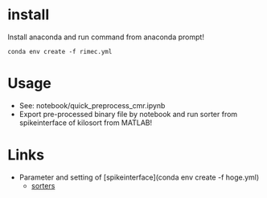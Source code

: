 # install
Install anaconda and run command from anaconda prompt!

```
conda env create -f rimec.yml
```

# Usage
 - See: notebook/quick_preprocess_cmr.ipynb
 - Export pre-processed binary file by notebook and run sorter from spikeinterface of kilosort from MATLAB!

# Links
 - Parameter and setting of [spikeinterface](conda env create -f hoge.yml)
    - [sorters](https://spikeinterface.readthedocs.io/en/latest/install_sorters.html)

